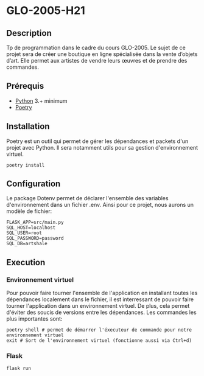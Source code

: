 # GLO-2005-H21
## Description
Tp de programmation dans le cadre du cours GLO-2005. Le sujet de ce projet sera de créer une boutique en ligne spécialisée dans la vente d’objets d’art. Elle permet aux artistes de vendre leurs œuvres et de prendre des commandes.

## Prérequis
- [Python](https://www.python.org/) 3.+ minimum
- [Poetry](https://python-poetry.org/docs/)

## Installation
Poetry est un outil qui permet de gérer les dépendances et packets d'un projet avec Python. Il sera notamment utils pour sa gestion d'environnement virtuel.
```shell
poetry install
```

## Configuration
Le package Dotenv permet de déclarer l'ensemble des variables d'environnement dans un fichier .env. Ainsi pour ce projet, nous aurons un modèle de fichier:
```dotenv
FLASK_APP=src/main.py
SQL_HOST=localhost
SQL_USER=root
SQL_PASSWORD=password
SQL_DB=artshale
```

## Execution
### Environnement virtuel
Pour pouvoir faire tourner l'ensemble de l'application en installant toutes les dépendances localement dans le fichier, il est interressant de pouvoir faire tourner l'application dans un environnement virtuel. De plus, cela permet d'éviter des soucis de versions entre les dépendances.
Les commandes les plus importantes sont:
```shell
poetry shell # permet de démarrer l'éxecuteur de commande pour notre environnement virtuel
exit # Sort de l'environnement virtuel (fonctionne aussi via Ctrl+d)
```

### Flask
```shell
flask run
```